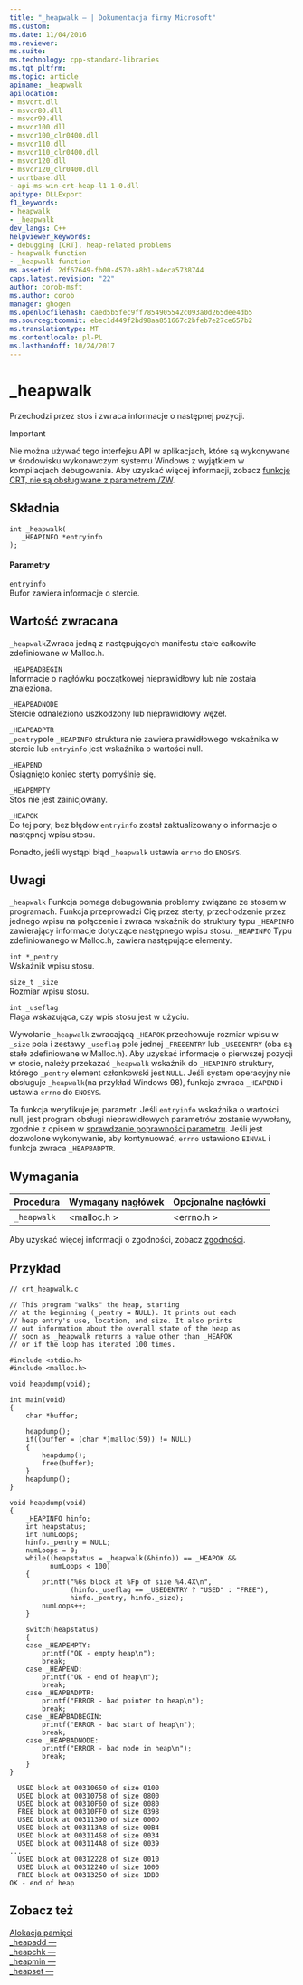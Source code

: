 ```yaml
---
title: "_heapwalk — | Dokumentacja firmy Microsoft"
ms.custom: 
ms.date: 11/04/2016
ms.reviewer: 
ms.suite: 
ms.technology: cpp-standard-libraries
ms.tgt_pltfrm: 
ms.topic: article
apiname: _heapwalk
apilocation:
- msvcrt.dll
- msvcr80.dll
- msvcr90.dll
- msvcr100.dll
- msvcr100_clr0400.dll
- msvcr110.dll
- msvcr110_clr0400.dll
- msvcr120.dll
- msvcr120_clr0400.dll
- ucrtbase.dll
- api-ms-win-crt-heap-l1-1-0.dll
apitype: DLLExport
f1_keywords:
- heapwalk
- _heapwalk
dev_langs: C++
helpviewer_keywords:
- debugging [CRT], heap-related problems
- heapwalk function
- _heapwalk function
ms.assetid: 2df67649-fb00-4570-a8b1-a4eca5738744
caps.latest.revision: "22"
author: corob-msft
ms.author: corob
manager: ghogen
ms.openlocfilehash: caed5b5fec9ff7854905542c093a0d265dee4db5
ms.sourcegitcommit: ebec1d449f2bd98aa851667c2bfeb7e27ce657b2
ms.translationtype: MT
ms.contentlocale: pl-PL
ms.lasthandoff: 10/24/2017
---
```

# <a name="heapwalk"></a>_heapwalk
Przechodzi przez stos i zwraca informacje o następnej pozycji.  
  
> [!IMPORTANT]
>  Nie można używać tego interfejsu API w aplikacjach, które są wykonywane w środowisku wykonawczym systemu Windows z wyjątkiem w kompilacjach debugowania. Aby uzyskać więcej informacji, zobacz [funkcje CRT, nie są obsługiwane z parametrem /ZW](http://msdn.microsoft.com/library/windows/apps/jj606124.aspx).  
  
## <a name="syntax"></a>Składnia  
  
```  
int _heapwalk(   
   _HEAPINFO *entryinfo   
);  
```  
  
#### <a name="parameters"></a>Parametry  
 `entryinfo`  
 Bufor zawiera informacje o stercie.  
  
## <a name="return-value"></a>Wartość zwracana  
 `_heapwalk`Zwraca jedną z następujących manifestu stałe całkowite zdefiniowane w Malloc.h.  
  
 `_HEAPBADBEGIN`  
 Informacje o nagłówku początkowej nieprawidłowy lub nie została znaleziona.  
  
 `_HEAPBADNODE`  
 Stercie odnaleziono uszkodzony lub nieprawidłowy węzeł.  
  
 `_HEAPBADPTR`  
 `_pentry`pole `_HEAPINFO` struktura nie zawiera prawidłowego wskaźnika w stercie lub `entryinfo` jest wskaźnika o wartości null.  
  
 `_HEAPEND`  
 Osiągnięto koniec sterty pomyślnie się.  
  
 `_HEAPEMPTY`  
 Stos nie jest zainicjowany.  
  
 `_HEAPOK`  
 Do tej pory; bez błędów `entryinfo` został zaktualizowany o informacje o następnej wpisu stosu.  
  
 Ponadto, jeśli wystąpi błąd `_heapwalk` ustawia `errno` do `ENOSYS`.  
  
## <a name="remarks"></a>Uwagi  
 `_heapwalk` Funkcja pomaga debugowania problemy związane ze stosem w programach. Funkcja przeprowadzi Cię przez sterty, przechodzenie przez jednego wpisu na połączenie i zwraca wskaźnik do struktury typu `_HEAPINFO` zawierający informacje dotyczące następnego wpisu stosu. `_HEAPINFO` Typu zdefiniowanego w Malloc.h, zawiera następujące elementy.  
  
 `int *_pentry`  
 Wskaźnik wpisu stosu.  
  
 `size_t _size`  
 Rozmiar wpisu stosu.  
  
 `int _useflag`  
 Flaga wskazująca, czy wpis stosu jest w użyciu.  
  
 Wywołanie `_heapwalk` zwracającą `_HEAPOK` przechowuje rozmiar wpisu w `_size` pola i zestawy `_useflag` pole jednej `_FREEENTRY` lub `_USEDENTRY` (oba są stałe zdefiniowane w Malloc.h). Aby uzyskać informacje o pierwszej pozycji w stosie, należy przekazać `_heapwalk` wskaźnik do `_HEAPINFO` struktury, którego `_pentry` element członkowski jest `NULL`. Jeśli system operacyjny nie obsługuje `_heapwalk`(na przykład Windows 98), funkcja zwraca `_HEAPEND` i ustawia `errno` do `ENOSYS`.  
  
 Ta funkcja weryfikuje jej parametr. Jeśli `entryinfo` wskaźnika o wartości null, jest program obsługi nieprawidłowych parametrów zostanie wywołany, zgodnie z opisem w [sprawdzanie poprawności parametru](../../c-runtime-library/parameter-validation.md). Jeśli jest dozwolone wykonywanie, aby kontynuować, `errno` ustawiono `EINVAL` i funkcja zwraca `_HEAPBADPTR`.  
  
## <a name="requirements"></a>Wymagania  
  
|Procedura|Wymagany nagłówek|Opcjonalne nagłówki|  
|-------------|---------------------|---------------------|  
|`_heapwalk`|\<malloc.h >|\<errno.h >|  
  
 Aby uzyskać więcej informacji o zgodności, zobacz [zgodności](../../c-runtime-library/compatibility.md).  
  
## <a name="example"></a>Przykład  
  
```  
// crt_heapwalk.c  
  
// This program "walks" the heap, starting  
// at the beginning (_pentry = NULL). It prints out each  
// heap entry's use, location, and size. It also prints  
// out information about the overall state of the heap as  
// soon as _heapwalk returns a value other than _HEAPOK  
// or if the loop has iterated 100 times.  
  
#include <stdio.h>  
#include <malloc.h>  
  
void heapdump(void);  
  
int main(void)  
{  
    char *buffer;  
  
    heapdump();  
    if((buffer = (char *)malloc(59)) != NULL)  
    {  
        heapdump();  
        free(buffer);  
    }  
    heapdump();  
}  
  
void heapdump(void)  
{  
    _HEAPINFO hinfo;  
    int heapstatus;  
    int numLoops;  
    hinfo._pentry = NULL;  
    numLoops = 0;  
    while((heapstatus = _heapwalk(&hinfo)) == _HEAPOK &&  
          numLoops < 100)  
    {  
        printf("%6s block at %Fp of size %4.4X\n",  
               (hinfo._useflag == _USEDENTRY ? "USED" : "FREE"),  
               hinfo._pentry, hinfo._size);  
        numLoops++;  
    }  
  
    switch(heapstatus)  
    {  
    case _HEAPEMPTY:  
        printf("OK - empty heap\n");  
        break;  
    case _HEAPEND:  
        printf("OK - end of heap\n");  
        break;  
    case _HEAPBADPTR:  
        printf("ERROR - bad pointer to heap\n");  
        break;  
    case _HEAPBADBEGIN:  
        printf("ERROR - bad start of heap\n");  
        break;  
    case _HEAPBADNODE:  
        printf("ERROR - bad node in heap\n");  
        break;  
    }  
}  
```  
  
```Output  
  USED block at 00310650 of size 0100  
  USED block at 00310758 of size 0800  
  USED block at 00310F60 of size 0080  
  FREE block at 00310FF0 of size 0398  
  USED block at 00311390 of size 000D  
  USED block at 003113A8 of size 00B4  
  USED block at 00311468 of size 0034  
  USED block at 003114A8 of size 0039  
...  
  USED block at 00312228 of size 0010  
  USED block at 00312240 of size 1000  
  FREE block at 00313250 of size 1DB0  
OK - end of heap  
```  
  
## <a name="see-also"></a>Zobacz też  
 [Alokacja pamięci](../../c-runtime-library/memory-allocation.md)   
 [_heapadd —](../../c-runtime-library/heapadd.md)   
 [_heapchk —](../../c-runtime-library/reference/heapchk.md)   
 [_heapmin —](../../c-runtime-library/reference/heapmin.md)   
 [_heapset —](../../c-runtime-library/heapset.md)